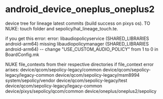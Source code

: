 # android_device_oneplus_oneplus2
device tree for lineage latest commits (build success on pixys os). 
TO NUKE: touch folder and sepolicy/hal_lineage_touch.te.

if you get this error: error: libaudiopolicyservice (SHARED_LIBRARIES android-arm64) missing libaudiopolicymanager (SHARED_LIBRARIES android-arm64)
 -- change "USE_CUSTOM_AUDIO_POLICY" from 1 to 0 in BoardConfig.mk

NUKE file_contexts from their respective directories if file_context error arises: 
device/qcom/sepolicy-legacy/common 
device/qcom/sepolicy-legacy/legacy-common 
device/qcom/sepolicy-legacy/msm8994 
system/sepolicy/vendor 
device/qcom/sepolicy-legacy/test 
device/qcom/sepolicy-legacy/legacy-common 
device/pixys/sepolicy/qcom/common 
device/oneplus/oneplus2/sepolicy
